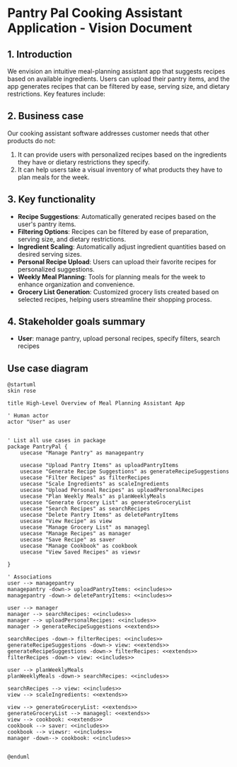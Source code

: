 
# Pantry Pal Cooking Assistant Application - Vision Document

## 1. Introduction

We envision an intuitive meal-planning assistant app that suggests recipes based on available ingredients. Users can upload their pantry items, and the app generates recipes that can be filtered by ease, serving size, and dietary restrictions. Key features include:


## 2. Business case
Our cooking assistant software addresses customer needs that other products do not:
1. It can provide users with personalized recipes based on the ingredients they have or dietary restrictions they specify.
2. It can help users take a visual inventory of what products they have to plan meals for the week.

## 3. Key functionality
- **Recipe Suggestions**: Automatically generated recipes based on the user's pantry items.
- **Filtering Options**: Recipes can be filtered by ease of preparation, serving size, and dietary restrictions.
- **Ingredient Scaling**: Automatically adjust ingredient quantities based on desired serving sizes.
- **Personal Recipe Upload**: Users can upload their favorite recipes for personalized suggestions.
- **Weekly Meal Planning**: Tools for planning meals for the week to enhance organization and convenience.
- **Grocery List Generation**: Customized grocery lists created based on selected recipes, helping users streamline their shopping process.

## 4. Stakeholder goals summary
- **User**: manage pantry, upload personal recipes, specify filters, search recipes

## Use case diagram

```plantuml
@startuml
skin rose

title High-Level Overview of Meal Planning Assistant App

' Human actor
actor "User" as user


' List all use cases in package
package PantryPal {
    usecase "Manage Pantry" as managepantry
   
    usecase "Upload Pantry Items" as uploadPantryItems
    usecase "Generate Recipe Suggestions" as generateRecipeSuggestions
    usecase "Filter Recipes" as filterRecipes
    usecase "Scale Ingredients" as scaleIngredients
    usecase "Upload Personal Recipes" as uploadPersonalRecipes
    usecase "Plan Weekly Meals" as planWeeklyMeals
    usecase "Generate Grocery List" as generateGroceryList
    usecase "Search Recipes" as searchRecipes
    usecase "Delete Pantry Items" as deletePantryItems
    usecase "View Recipe" as view    
    usecase "Manage Grocery List" as managegl
    usecase "Manage Recipes" as manager
    usecase "Save Recipe" as saver
    usecase "Manage Cookbook" as cookbook
    usecase "View Saved Recipes" as viewsr
    
}

' Associations
user --> managepantry
managepantry -down-> uploadPantryItems: <<includes>>
managepantry -down-> deletePantryItems: <<includes>>

user --> manager
manager --> searchRecipes: <<includes>>
manager --> uploadPersonalRecipes: <<includes>>
manager -> generateRecipeSuggestions <<extends>>

searchRecipes -down-> filterRecipes: <<includes>>
generateRecipeSuggestions -down-> view: <<extends>>
generateRecipeSuggestions -down-> filterRecipes: <<extends>>
filterRecipes -down-> view: <<includes>>

user --> planWeeklyMeals
planWeeklyMeals -down-> searchRecipes: <<includes>>

searchRecipes --> view: <<includes>>
view --> scaleIngredients: <<extends>>

view --> generateGroceryList: <<extends>>
generateGroceryList --> managegl: <<extends>>
view --> cookbook: <<extends>>
cookbook --> saver: <<includes>>
cookbook --> viewsr: <<includes>>
manager -down--> cookbook: <<includes>>


@enduml
```
